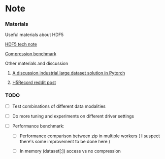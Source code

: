 # Note

### Materials

Useful materials about HDF5 

[HDF5 tech note](https://support.hdfgroup.org/ftp/HDF5/documentation/doc1.8/TechNotes/TechNote-HDF5-ImprovingIOPerformanceCompressedDatasets.pdf)

[Compression benchmark ](https://www.hdfgroup.org/2018/06/hdf5-or-how-i-learned-to-love-data-compression-and-partial-i-o/)


Other materials and discussion

1. [A discussion industrial large dataset solution in Pytorch](https://github.com/pytorch/pytorch/issues/20822)


2. [H5Record reddit post](https://www.reddit.com/r/MachineLearning/comments/nsq3ai/p_h5records_store_large_datasets_in_one_single/)



### TODO

- [ ] Test combinations of different data modalities

- [ ] Do more tuning and experiments on different driver settings

- [ ] Performance benchmark:

    - [ ] Performance comparison between zip in multiple workers ( I suspect there's some improvement to be done here )

    - [ ] In memory (dataset[:]) access vs no compression

